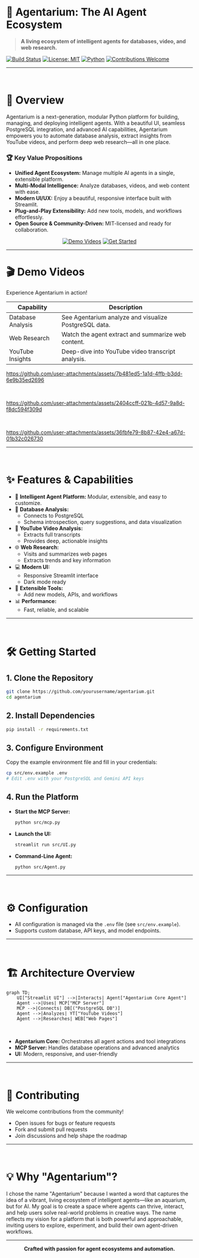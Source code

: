 <!-- PROJECT HEADER -->
# 🤖 Agentarium: The AI Agent Ecosystem

> **A living ecosystem of intelligent agents for databases, video, and web research.**

[![Build Status](https://img.shields.io/badge/build-passing-brightgreen?style=flat-square)](https://github.com/yourusername/agentarium/actions)
[![License: MIT](https://img.shields.io/badge/license-MIT-blue.svg?style=flat-square)](LICENSE)
[![Python](https://img.shields.io/badge/python-3.9%2B-blue?style=flat-square)](https://www.python.org/)
[![Contributions Welcome](https://img.shields.io/badge/contributions-welcome-orange?style=flat-square)](CONTRIBUTING.md)

---

<br>

# 🌟 Overview

Agentarium is a next-generation, modular Python platform for building, managing, and deploying intelligent agents. With a beautiful UI, seamless PostgreSQL integration, and advanced AI capabilities, Agentarium empowers you to automate database analysis, extract insights from YouTube videos, and perform deep web research—all in one place.

### 🏆 Key Value Propositions
- **Unified Agent Ecosystem:** Manage multiple AI agents in a single, extensible platform.
- **Multi-Modal Intelligence:** Analyze databases, videos, and web content with ease.
- **Modern UI/UX:** Enjoy a beautiful, responsive interface built with Streamlit.
- **Plug-and-Play Extensibility:** Add new tools, models, and workflows effortlessly.
- **Open Source & Community-Driven:** MIT-licensed and ready for collaboration.

<div align="center">
    <a href="#-demo-videos"><img src="https://img.shields.io/badge/Watch-Demo%20Videos-blue?style=for-the-badge&logo=youtube" alt="Demo Videos"></a>
    <a href="#-getting-started"><img src="https://img.shields.io/badge/Get%20Started-Now-brightgreen?style=for-the-badge" alt="Get Started"></a>
</div>

---

# 🎬 Demo Videos

Experience Agentarium in action!

| Capability         | Description                                          |
|-------------------|-------------------------------------------------------|
| Database Analysis | See Agentarium analyze and visualize PostgreSQL data. |
| Web Research      | Watch the agent extract and summarize web content. |
| YouTube Insights  | Deep-dive into YouTube video transcript analysis. |

https://github.com/user-attachments/assets/7b481ed5-1a1d-4ffb-b3dd-6e9b35ed2696

<br>

https://github.com/user-attachments/assets/2404ccff-021b-4d57-9a8d-f8dc594f309d

<br>

https://github.com/user-attachments/assets/36fbfe79-8b87-42e4-a67d-01b32c026730

---

<br>

# ✨ Features & Capabilities

- 🧠 **Intelligent Agent Platform:** Modular, extensible, and easy to customize.
- 🐘 **Database Analysis:**
  - Connects to PostgreSQL
  - Schema introspection, query suggestions, and data visualization
- 🎥 **YouTube Video Analysis:**
  - Extracts full transcripts
  - Provides deep, actionable insights
- 🌐 **Web Research:**
  - Visits and summarizes web pages
  - Extracts trends and key information
- 💻 **Modern UI:**
  - Responsive Streamlit interface
  - Dark mode ready
- 🔌 **Extensible Tools:**
  - Add new models, APIs, and workflows
- 📊 **Performance:**
  - Fast, reliable, and scalable

---

<br>

# 🛠️ Getting Started

## 1. Clone the Repository
```bash
git clone https://github.com/yourusername/agentarium.git
cd agentarium
```

## 2. Install Dependencies
```bash
pip install -r requirements.txt
```

## 3. Configure Environment
Copy the example environment file and fill in your credentials:
```bash
cp src/env.example .env
# Edit .env with your PostgreSQL and Gemini API keys
```

## 4. Run the Platform
- **Start the MCP Server:**
  ```bash
  python src/mcp.py
  ```
- **Launch the UI:**
  ```bash
  streamlit run src/UI.py
  ```
- **Command-Line Agent:**
  ```bash
  python src/Agent.py
  ```

---

<br>

# ⚙️ Configuration

- All configuration is managed via the `.env` file (see `src/env.example`).
- Supports custom database, API keys, and model endpoints.

---

<br>

# 🏗️ Architecture Overview

```mermaid
graph TD;
    UI["Streamlit UI"] -->|Interacts| Agent["Agentarium Core Agent"]
    Agent -->|Uses| MCP["MCP Server"]
    MCP -->|Connects| DB[("PostgreSQL DB")]
    Agent -->|Analyzes| YT["YouTube Videos"]
    Agent -->|Researches| WEB["Web Pages"]
```

<br>

- **Agentarium Core:** Orchestrates all agent actions and tool integrations
- **MCP Server:** Handles database operations and advanced analytics
- **UI:** Modern, responsive, and user-friendly

---

<br>

# 🤝 Contributing

We welcome contributions from the community!

- Open issues for bugs or feature requests
- Fork and submit pull requests
- Join discussions and help shape the roadmap

---

<br>

# 💡 Why "Agentarium"?

I chose the name "Agentarium" because I wanted a word that captures the idea of a vibrant, living ecosystem of intelligent agents—like an aquarium, but for AI. My goal is to create a space where agents can thrive, interact, and help users solve real-world problems in creative ways. The name reflects my vision for a platform that is both powerful and approachable, inviting users to explore, experiment, and build their own agent-driven workflows.

---

<div align="center">
  <strong>Crafted with passion for agent ecosystems and automation.</strong>
</div> 
